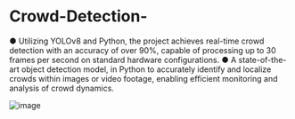 # Crowd-Detection-

● Utilizing YOLOv8 and Python, the project achieves real-time crowd detection with an accuracy of over 90%,
  capable of processing up to 30 frames per second on standard hardware configurations.
● A state-of-the-art object detection model, in Python to accurately identify and localize crowds within images or
  video footage, enabling efficient monitoring and analysis of crowd dynamics.

  
![image](https://github.com/vishalrote/Crowd-Detection-/assets/96374713/bfd09421-c526-4baa-97e3-ea61085ae5d2)
